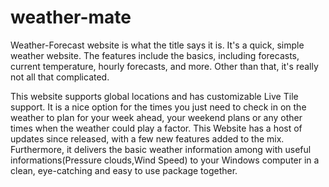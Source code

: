 # weather-mate

Weather-Forecast website is what the title says it is. It's a quick, simple weather website. The features include the basics, including forecasts, current temperature, hourly forecasts, and more. Other than that, it's really not all that complicated. 

This website supports global locations and has customizable Live Tile support. It is a nice option for the times you just need to check in on the weather to plan for your week ahead, your weekend plans or any other times when the weather could play a factor. This Website has a host of updates since released, with a few new features added to the mix. Furthermore, it delivers the basic weather information among with useful informations(Pressure clouds,Wind Speed) to your Windows computer in a clean, eye-catching and easy to use package together.
